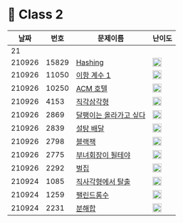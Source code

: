 # 🌌 Class 2

|날짜|번호|문제이름|난이도|
|------|---|---|---|
|21||[](https://www.acmicpc.net/problem/)||
|210926|15829|[Hashing](https://www.acmicpc.net/problem/15829)|<img height="20px" width="20px" src="https://static.solved.ac/tier_small/4.svg"/>|
|210926|11050|[이항 계수 1](https://www.acmicpc.net/problem/11050)|<img height="20px" width="20px" src="https://static.solved.ac/tier_small/5.svg"/>|
|210926|10250|[ACM 호텔](https://www.acmicpc.net/problem/10250)|<img height="20px" width="20px" src="https://static.solved.ac/tier_small/3.svg"/>|
|210926|4153|[직각삼각형](https://www.acmicpc.net/problem/4153)|<img height="20px" width="20px" src="https://static.solved.ac/tier_small/3.svg"/>|
|210926|2869|[달팽이는 올라가고 싶다](https://www.acmicpc.net/problem/2869)|<img height="20px" width="20px" src="https://static.solved.ac/tier_small/5.svg"/>|
|210926|2839|[설탕 배달](https://www.acmicpc.net/problem/2839)|<img height="20px" width="20px" src="https://static.solved.ac/tier_small/5.svg"/>|
|210926|2798|[블랙잭](https://www.acmicpc.net/problem/2798)|<img height="20px" width="20px" src="https://static.solved.ac/tier_small/4.svg"/>|
|210926|2775|[부녀회장이 될테야](https://www.acmicpc.net/problem/2775)|<img height="20px" width="20px" src="https://static.solved.ac/tier_small/4.svg"/>|
|210926|2292|[벌집](https://www.acmicpc.net/problem/2292)|<img height="20px" width="20px" src="https://static.solved.ac/tier_small/4.svg"/>|
|210924|1085|[직사각형에서 탈출](https://www.acmicpc.net/problem/1085)|<img height="20px" width="20px" src="https://static.solved.ac/tier_small/3.svg"/>|
|210924|1259|[팰린드롬수](https://www.acmicpc.net/problem/1259)|<img height="20px" width="20px" src="https://static.solved.ac/tier_small/5.svg"/>|
|210924|2231|[분해합](https://www.acmicpc.net/problem/2231)|<img height="20px" width="20px" src="https://static.solved.ac/tier_small/4.svg"/>|

